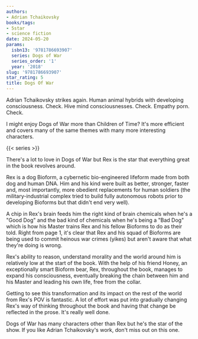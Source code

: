 ```yaml
---
authors:
- Adrian Tchaikovsky
books/tags:
- 5star
- science fiction
date: 2024-05-20
params:
  isbn13: '9781786693907'
  series: Dogs of War
  series_order: '1'
  year: '2018'
slug: '9781786693907'
star_rating: 5
title: Dogs Of War
---
```


Adrian Tchaikovsky strikes again. Human animal hybrids with developing consciousness. Check. Hive mind consciousnesses. Check. Empathy porn. Check.

I might enjoy Dogs of War more than Children of Time? It's more efficient and covers many of the same themes with many more interesting characters.

<!--more-->

{{< series >}}

There's a lot to love in Dogs of War but Rex is the star that everything great in the book revolves around.

Rex is a dog Bioform, a cybernetic bio-engineered lifeform made from both dog and human DNA. Him and his kind were built as better, stronger, faster and, most importantly, more obedient replacements for human soldiers (the military-industrial complex tried to build fully autonomous robots prior to developing Bioforms but that didn't end very well).

A chip in Rex's brain feeds him the right kind of brain chemicals when he's a "Good Dog" and the bad kind of chemicals when he's being a "Bad Dog" which is how his Master trains Rex and his fellow Bioforms to do as their told. Right from page 1, it's clear that Rex and his squad of Bioforms are being used to commit heinous war crimes (yikes) but aren't aware that what they're doing is wrong.

Rex's ability to reason, understand morality and the world around him is relatively low at the start of the book. With the help of his friend Honey, an exceptionally smart Bioform bear, Rex, throughout the book, manages to expand his consciousness, eventually breaking the chain between him and his Master and leading his own life, free from the collar.

Getting to see this transformation and its impact on the rest of the world from Rex's POV is fantastic. A lot of effort was put into gradually changing Rex's way of thinking throughout the book and having that change be reflected in the prose. It's really well done.

Dogs of War has many characters other than Rex but he's the star of the show. If you like Adrian Tchaikovsky's work, don't miss out on this one.